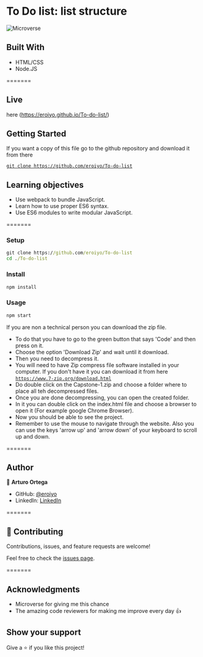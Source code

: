 # To Do list: list structure

![Microverse](https://img.shields.io/badge/Microverse-blueviolet)

## Built With 

- HTML/CSS
- Node.JS

=======

## Live

here (https://eroiyo.github.io/To-do-list/)

## Getting Started

If you want a copy of this file go to the github repository and download it from there

[`git clone https://github.com/eroiyo/To-do-list`](https://github.com/eroiyo/To-do-list)
## Learning objectives

- Use webpack to bundle JavaScript.
- Learn how to use proper ES6 syntax.
- Use ES6 modules to write modular JavaScript.

=======

### Setup

```cmd
git clone https://github.com/eroiyo/To-do-list
cd ./To-do-list
```

### Install

```cmd
npm install
```

### Usage

```cmd
npm start
```
If you are non a technical person you can download the zip file.

- To do that you have to go to the green button that says 'Code' and then press on it.
- Choose the option 'Download Zip' and wait until it download.
- Then you need to decompress it.
- You will need to have Zip compress file software installed in your computer. If you don't have it you can download it from here
  [`https://www.7-zip.org/download.html`](https://www.7-zip.org/download.html)
- Do double click on the Capstone-1.zip and choose a folder where to place all teh decompressed files.
- Once you are done decompressing, you can open the created folder.
- In it you can double click on the index.html file and choose a browser to open it (For example google Chrome Browser).
- Now you should be able to see the project.
- Remember to use the mouse to navigate through the website. Also you can use the keys 'arrow up' and 'arrow down' of your keyboard
  to scroll up and down.

=======

## Author

👤 **Arturo Ortega**

- GitHub: [@eroiyo](https://eroiyo.github.io/My-Portafolio/)
- LinkedIn: [LinkedIn](https://www.linkedin.com/in/carlos-arturo-ortega-guanipa-39a1a5204/)

=======

## 🤝 Contributing

Contributions, issues, and feature requests are welcome!

Feel free to check the [issues page](https://github.com/eroiyo/To-do-list/issues/).

=======

## Acknowledgments

- Microverse for giving me this chance
- The amazing code reviewers for making me improve every day :thumbsup:

## Show your support

Give a ⭐️ if you like this project!
